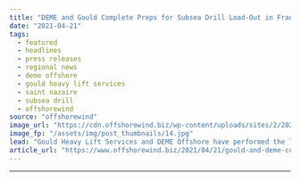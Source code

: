 ```yaml
---
title: "DEME and Gould Complete Preps for Subsea Drill Load-Out in France"
date: "2021-04-21"
tags: 
  - featured
  - headlines
  - press releases
  - regional news
  - deme offshore
  - gould heavy lift services
  - saint nazaire
  - subsea drill
  - offshorewind
source: "offshorewind"
image_url: "https://cdn.offshorewind.biz/wp-content/uploads/sites/2/2021/04/21144005/DEME-and-Gould-Complete-Preps-for-Subsea-Drill-Load-Out-in-France.jpg"
image_fp: "/assets/img/post_thumbnails/14.jpg"
lead: "Gould Heavy Lift Services and DEME Offshore have performed the load-in, assembly, and preparations"
article_url: "https://www.offshorewind.biz/2021/04/21/gould-and-deme-complete-preps-for-subsea-drill-load-out-in-france/"
---
```


---

